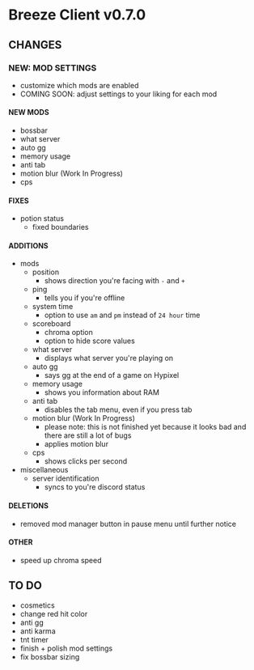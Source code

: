 # Breeze Client v0.7.0

## CHANGES

### NEW: MOD SETTINGS
- customize which mods are enabled
- COMING SOON: adjust settings to your liking for each mod

#### NEW MODS
- bossbar
- what server
- auto gg
- memory usage
- anti tab
- motion blur (Work In Progress)
- cps

#### FIXES
- potion status
    + fixed boundaries

#### ADDITIONS
- mods
    - position
        - shows direction you're facing with `-` and `+`
    - ping
        - tells you if you're offline
    - system time
        - option to use `am` and `pm` instead of `24 hour` time
    - scoreboard
        - chroma option
        - option to hide score values
    - what server
        - displays what server you're playing on
    - auto gg
        - says gg at the end of a game on Hypixel
    - memory usage
        - shows you information about RAM
    - anti tab
        - disables the tab menu, even if you press tab
    - motion blur (Work In Progress)
        - please note: this is not finished yet because it looks bad and there are still a lot of bugs
        - applies motion blur
    - cps
        - shows clicks per second
 - miscellaneous
    - server identification
        - syncs to you're discord status

#### DELETIONS
- removed mod manager button in pause menu until further notice

#### OTHER
- speed up chroma speed

## TO DO
- cosmetics
- change red hit color
- anti gg
- anti karma
- tnt timer
- finish + polish mod settings
- fix bossbar sizing